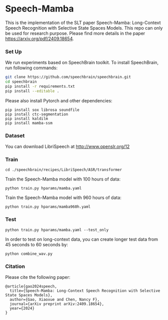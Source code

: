 # Speech-Mamba

This is the implementation of the SLT paper Speech-Mamba: Long-Context Speech Recognition with Selective State Spaces Models. This repo can only be used for research purpose. Please find more details in the paper https://arxiv.org/pdf/2409.18654.

### Set Up

We run experiments based on SpeechBrain toolkit. To install SpeechBrain, run following commands:

```bash
git clone https://github.com/speechbrain/speechbrain.git
cd speechbrain
pip install -r requirements.txt
pip install --editable .
```
Please also install Pytorch and other dependencies:
```
pip install sox librosa soundfile
pip install ctc-segmentation
pip install kaldilm
pip install mamba-ssm
```
### Dataset
You can download LibriSpeech at http://www.openslr.org/12

### Train
```
cd ./speechbrain/recipes/LibriSpeech/ASR/transformer
```

Train the Speech-Mamba model with 100 hours of data:
```
python train.py hparams/mamba.yaml
```

Train the Speech-Mamba model with 960 hours of data:
```
python train.py hparams/mamba960h.yaml
```

### Test
```
python train.py hparams/mamba.yaml --test_only
```

In order to test on long-context data, you can create longer test data from 45 seconds to 60 seconds by:
```
python combine_wav.py
```

### Citation
Please cite the following paper:
```
@article{gao2024speech,
  title={Speech-Mamba: Long-Context Speech Recognition with Selective State Spaces Models},
  author={Gao, Xiaoxue and Chen, Nancy F},
  journal={arXiv preprint arXiv:2409.18654},
  year={2024}
}
